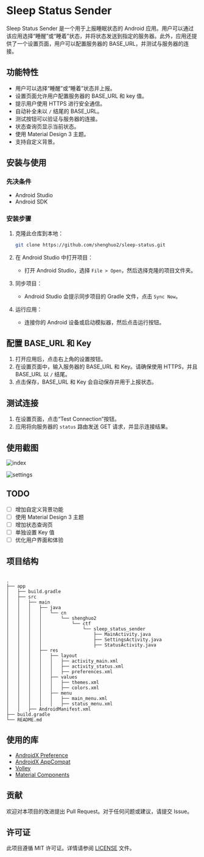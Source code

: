 # Sleep Status Sender

Sleep Status Sender 是一个用于上报睡眠状态的 Android 应用。用户可以通过该应用选择“睡醒”或“睡着”状态，并将状态发送到指定的服务器。此外，应用还提供了一个设置页面，用户可以配置服务器的 BASE_URL，并测试与服务器的连接。

## 功能特性

- 用户可以选择“睡醒”或“睡着”状态并上报。
- 设置页面允许用户配置服务器的 BASE_URL 和 key 值。
- 提示用户使用 HTTPS 进行安全通信。
- 自动补全未以 `/` 结尾的 BASE_URL。
- 测试按钮可以验证与服务器的连接。
- 状态查询页显示当前状态。
- 使用 Material Design 3 主题。
- 支持自定义背景。

## 安装与使用

### 先决条件

- Android Studio
- Android SDK

### 安装步骤

1. 克隆此仓库到本地：
    ```bash
    git clone https://github.com/shenghuo2/sleep-status.git
    ```

2. 在 Android Studio 中打开项目：
    - 打开 Android Studio，选择 `File > Open`，然后选择克隆的项目文件夹。

3. 同步项目：
    - Android Studio 会提示同步项目的 Gradle 文件，点击 `Sync Now`。

4. 运行应用：
    - 连接你的 Android 设备或启动模拟器，然后点击运行按钮。

## 配置 BASE_URL 和 Key

1. 打开应用后，点击右上角的设置按钮。
2. 在设置页面中，输入服务器的 BASE_URL 和 Key。请确保使用 HTTPS，并且 BASE_URL 以 `/` 结尾。
3. 点击保存，BASE_URL 和 Key 会自动保存并用于上报状态。

## 测试连接

1. 在设置页面，点击“Test Connection”按钮。
2. 应用将向服务器的 `status` 路由发送 GET 请求，并显示连接结果。

## 使用截图

![index](img.png)

![settings](img_1.png)

## TODO

- [ ] 增加自定义背景功能
- [ ] 使用 Material Design 3 主题
- [ ] 增加状态查询页
- [ ] 单独设置 Key 值
- [ ] 优化用户界面和体验

## 项目结构


```

.
├── app
│   ├── build.gradle
│   ├── src
│   │   ├── main
│   │   │   ├── java
│   │   │   │   └── cn
│   │   │   │       └── shenghuo2
│   │   │   │           └── ctf
│   │   │   │               └── sleep_status_sender
│   │   │   │                   ├── MainActivity.java
│   │   │   │                   ├── SettingsActivity.java
│   │   │   │                   ├── StatusActivity.java
│   │   │   ├── res
│   │   │   │   ├── layout
│   │   │   │   │   ├── activity_main.xml
│   │   │   │   │   ├── activity_status.xml
│   │   │   │   │   ├── preferences.xml
│   │   │   │   ├── values
│   │   │   │   │   ├── themes.xml
│   │   │   │   │   ├── colors.xml
│   │   │   │   ├── menu
│   │   │   │   │   ├── main_menu.xml
│   │   │   │   │   ├── status_menu.xml
│   │   ├── AndroidManifest.xml
├── build.gradle
└── README.md

```

## 使用的库

- [AndroidX Preference](https://developer.android.com/jetpack/androidx/releases/preference)
- [AndroidX AppCompat](https://developer.android.com/jetpack/androidx/releases/appcompat)
- [Volley](https://developer.android.com/training/volley)
- [Material Components](https://github.com/material-components/material-components-android)

## 贡献

欢迎对本项目的改进提出 Pull Request。对于任何问题或建议，请提交 Issue。

## 许可证

此项目遵循 MIT 许可证。详情请参阅 [LICENSE](LICENSE) 文件。

